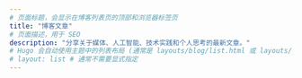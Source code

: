 ```yaml
---
# 页面标题，会显示在博客列表页的顶部和浏览器标签页
title: "博客文章"
# 页面描述，用于 SEO
description: "分享关于媒体、人工智能、技术实践和个人思考的最新文章。"
# Hugo 会自动使用主题中的列表布局 (通常是 layouts/blog/list.html 或 layouts/_default/list.html)
# layout: list # 通常不需要显式指定
---
```


<!-- 这里的 Markdown 内容通常不会直接显示在列表页，因为布局文件会负责列出文章 -->
<!-- 你可以留空，或者添加一些不会被布局渲染的注释 -->